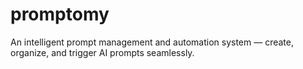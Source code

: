 # promptomy
An intelligent prompt management and automation system — create, organize, and trigger AI prompts seamlessly.
